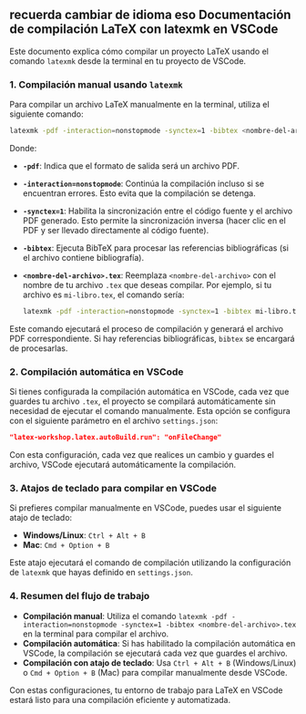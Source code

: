 recuerda cambiar de idioma eso
Documentación de compilación LaTeX con latexmk en VSCode
---------------------------------------------------------

Este documento explica cómo compilar un proyecto LaTeX usando el comando `latexmk` desde la terminal en tu proyecto de VSCode.

### 1. **Compilación manual usando `latexmk`**

Para compilar un archivo LaTeX manualmente en la terminal, utiliza el siguiente comando:

```bash
latexmk -pdf -interaction=nonstopmode -synctex=1 -bibtex <nombre-del-archivo>.tex
```

Donde:
- **`-pdf`**: Indica que el formato de salida será un archivo PDF.
- **`-interaction=nonstopmode`**: Continúa la compilación incluso si se encuentran errores. Esto evita que la compilación se detenga.
- **`-synctex=1`**: Habilita la sincronización entre el código fuente y el archivo PDF generado. Esto permite la sincronización inversa (hacer clic en el PDF y ser llevado directamente al código fuente).
- **`-bibtex`**: Ejecuta BibTeX para procesar las referencias bibliográficas (si el archivo contiene bibliografía).
- **`<nombre-del-archivo>.tex`**: Reemplaza `<nombre-del-archivo>` con el nombre de tu archivo `.tex` que deseas compilar. Por ejemplo, si tu archivo es `mi-libro.tex`, el comando sería:

  ```bash
  latexmk -pdf -interaction=nonstopmode -synctex=1 -bibtex mi-libro.tex
  ```

Este comando ejecutará el proceso de compilación y generará el archivo PDF correspondiente. Si hay referencias bibliográficas, `bibtex` se encargará de procesarlas.

### 2. **Compilación automática en VSCode**

Si tienes configurada la compilación automática en VSCode, cada vez que guardes tu archivo `.tex`, el proyecto se compilará automáticamente sin necesidad de ejecutar el comando manualmente. Esta opción se configura con el siguiente parámetro en el archivo `settings.json`:

```json
"latex-workshop.latex.autoBuild.run": "onFileChange"
```

Con esta configuración, cada vez que realices un cambio y guardes el archivo, VSCode ejecutará automáticamente la compilación.

### 3. **Atajos de teclado para compilar en VSCode**

Si prefieres compilar manualmente en VSCode, puedes usar el siguiente atajo de teclado:
- **Windows/Linux**: `Ctrl + Alt + B`
- **Mac**: `Cmd + Option + B`

Este atajo ejecutará el comando de compilación utilizando la configuración de `latexmk` que hayas definido en `settings.json`.

### 4. **Resumen del flujo de trabajo**

- **Compilación manual**: Utiliza el comando `latexmk -pdf -interaction=nonstopmode -synctex=1 -bibtex <nombre-del-archivo>.tex` en la terminal para compilar el archivo.
- **Compilación automática**: Si has habilitado la compilación automática en VSCode, la compilación se ejecutará cada vez que guardes el archivo.
- **Compilación con atajo de teclado**: Usa `Ctrl + Alt + B` (Windows/Linux) o `Cmd + Option + B` (Mac) para compilar manualmente desde VSCode.

Con estas configuraciones, tu entorno de trabajo para LaTeX en VSCode estará listo para una compilación eficiente y automatizada.
